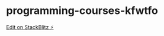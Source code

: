 # programming-courses-kfwtfo

[Edit on StackBlitz ⚡️](https://stackblitz.com/edit/programming-courses-kfwtfo)